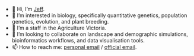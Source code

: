 - 👋 Hi, I’m [Jeff](https://jeffersonfparil.github.io).
- 🧬 I’m interested in biology, specifically quantitative genetics, population genetics, evolution, and plant breeding.
- 🌱 I’m a staff in the Agriculture Victoria.
- 🦀 I’m looking to collaborate on landscape and demographic simulations, bioinformatics workflows, and data visualisation tools.
- 📫 How to reach me: [personal email](mailto:jeffersonparil@gmail.com) / [official email](mailto:jeff.paril@agriculture.vic.gov.au).

<!---
jeffersonfparil/jeffersonfparil is a ✨ special ✨ repository because its `README.md` (this file) appears on your GitHub profile.
You can click the Preview link to take a look at your changes.
--->

